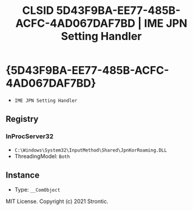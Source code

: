 ﻿---
title: "CLSID 5D43F9BA-EE77-485B-ACFC-4AD067DAF7BD | IME JPN Setting Handler"
excerpt: What is COM-Object CLSID 5D43F9BA-EE77-485B-ACFC-4AD067DAF7BD?
---

# {5D43F9BA-EE77-485B-ACFC-4AD067DAF7BD}

* `IME JPN Setting Handler`

## Registry


### InProcServer32

* `C:\Windows\System32\InputMethod\Shared\JpnKorRoaming.DLL`
* ThreadingModel: `Both`

## Instance

* Type: `__ComObject`

MIT License. Copyright (c) 2021 Strontic.


